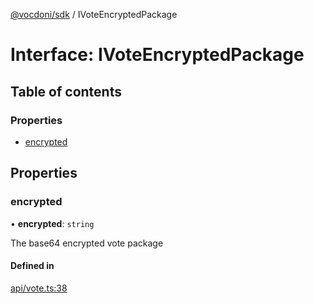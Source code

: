 [@vocdoni/sdk](/sdk) / IVoteEncryptedPackage

# Interface: IVoteEncryptedPackage

## Table of contents

### Properties

- [encrypted](IVoteEncryptedPackage#encrypted)

## Properties

### encrypted

• **encrypted**: `string`

The base64 encrypted vote package

#### Defined in

[api/vote.ts:38](https://github.com/vocdoni/vocdoni-sdk/blob/c61694d51d7ca609cdc86440f23c7a75ea39ea5b/src/api/vote.ts#L38)
